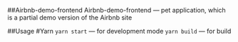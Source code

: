 ##Airbnb-demo-frontend
Airbnb-demo-frontend — pet application, which is a partial demo version of the Airbnb site

##Usage
#Yarn
`yarn start` — for development mode
`yarn build` — for build
